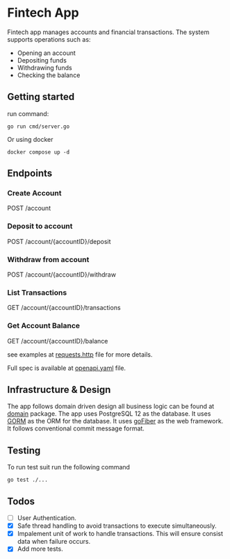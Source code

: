 # Fintech App

Fintech app manages accounts and financial
transactions. The system supports operations such as:

- Opening an account
- Depositing funds
- Withdrawing funds
- Checking the balance

## Getting started

run command:

```shell
go run cmd/server.go 
```

Or using docker

```shell
docker compose up -d
```

## Endpoints

### Create Account

POST /account

### Deposit to account

POST /account/{accountID}/deposit

### Withdraw from account

POST /account/{accountID}/withdraw

### List Transactions

GET /account/{accountID}/transactions

### Get Account Balance

GET /account/{accountID}/balance

see examples at [requests.http](./docs/requests.http) file for more details.

Full spec is available at [openapi.yaml](./docs/openapi.yaml) file.

## Infrastructure & Design

The app follows domain driven design all business logic can be found at [domain](./pkg/domain) package.
The app uses PostgreSQL 12 as the database.
It uses [GORM](https://gorm.io/index.html) as the ORM for the database.
It uses [goFiber](https://gofiber.io/) as the web framework.
It follows conventional commit message format.

## Testing

To run test suit run the following command

```shell
go test ./...
```

## Todos

- [ ] User Authentication.
- [x] Safe thread handling to avoid transactions to execute simultaneously.
- [x] Impalement unit of work to handle transactions. This will ensure consist data when failure occurs.
- [x] Add more tests.
